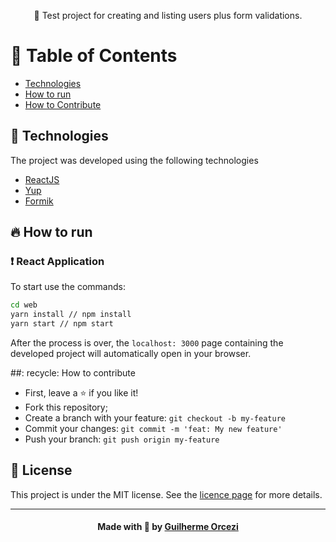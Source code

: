 
<p align="center"> 🚀 Test project for creating and listing users plus form validations.
 </p>
 
# :pushpin: Table of Contents

- [Technologies](#tecnologias-utilizadas)
- [How to run](#como-usar)
- [How to Contribute](#como-contribuir)

<a id="sobre"></a>



## :rocket: Technologies

The project was developed using the following technologies

- [ReactJS](https://reactjs.org/)
- [Yup](https://github.com/jquense/yup)
- [Formik](https://formik.org/docs/overview)

## :fire: How to run

### :exclamation: React Application
To start use the commands:
```bash
cd web
yarn install // npm install
yarn start // npm start
```

After the process is over, the `localhost: 3000` page containing the developed project will automatically open in your browser.

##: recycle: How to contribute
- First, leave a ⭐ if you like it!
- Fork this repository;
- Create a branch with your feature: `git checkout -b my-feature`
- Commit your changes: `git commit -m 'feat: My new feature'`
- Push your branch: `git push origin my-feature`

## :memo: License

This project is under the MIT license. See the [licence page](https://opensource.org/licenses/MIT) for more details.

---

<h4 align="center">
    Made with 💜 by <a href="https://www.linkedin.com/in/guilherme-orcezi" target="_blank">Guilherme Orcezi</a>
</h4>
